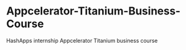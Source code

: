 Appcelerator-Titanium-Business-Course
=====================================

HashApps internship Appcelerator Titanium business course
